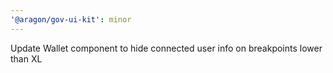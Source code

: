 ```yaml
---
'@aragon/gov-ui-kit': minor
---
```


Update Wallet component to hide connected user info on breakpoints lower than XL
